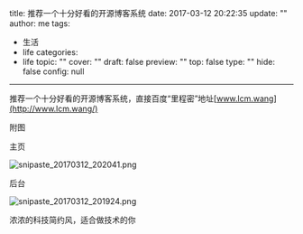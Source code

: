 title: 推荐一个十分好看的开源博客系统
date: 2017-03-12 20:22:35
update: ""
author: me
tags:
- 生活
- life
categories:
- life
topic: ""
cover: ""
draft: false
preview: ""
top: false
type: ""
hide: false
config: null


---



推荐一个十分好看的开源博客系统，直接百度“里程密”地址[www.lcm.wang](http://www.lcm.wang/)

附图

主页

![snipaste_20170312_202041.png](https://ooo.0o0.ooo/2017/03/12/58c53df6b41cf.png)

后台

![snipaste_20170312_201924.png](https://ooo.0o0.ooo/2017/03/12/58c53e0b65eaa.png)

浓浓的科技简约风，适合做技术的你

